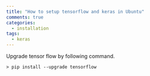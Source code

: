 ```yaml
---
title: "How to setup tensorflow and keras in Ubuntu"
comments: true
categories:
  - installation
tags:
  - keras
---
```



Upgrade tensor flow by following command.

    > pip install --upgrade tensorflow